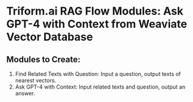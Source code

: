 # Triform.ai RAG Flow Modules: Ask GPT-4 with Context from Weaviate Vector Database

## Modules to Create:
1. Find Related Texts with Question: Input a question, output texts of nearest vectors.
2. Ask GPT-4 with Context: Input related texts and question, output an answer.
